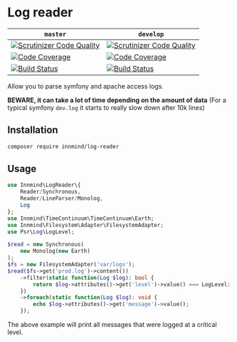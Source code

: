 # Log reader

| `master` | `develop` |
|----------|-----------|
| [![Scrutinizer Code Quality](https://scrutinizer-ci.com/g/Innmind/LogReader/badges/quality-score.png?b=master)](https://scrutinizer-ci.com/g/Innmind/LogReader/?branch=master) | [![Scrutinizer Code Quality](https://scrutinizer-ci.com/g/Innmind/LogReader/badges/quality-score.png?b=develop)](https://scrutinizer-ci.com/g/Innmind/LogReader/?branch=develop) |
| [![Code Coverage](https://scrutinizer-ci.com/g/Innmind/LogReader/badges/coverage.png?b=master)](https://scrutinizer-ci.com/g/Innmind/LogReader/?branch=master) | [![Code Coverage](https://scrutinizer-ci.com/g/Innmind/LogReader/badges/coverage.png?b=develop)](https://scrutinizer-ci.com/g/Innmind/LogReader/?branch=develop) |
| [![Build Status](https://scrutinizer-ci.com/g/Innmind/LogReader/badges/build.png?b=master)](https://scrutinizer-ci.com/g/Innmind/LogReader/build-status/master) | [![Build Status](https://scrutinizer-ci.com/g/Innmind/LogReader/badges/build.png?b=develop)](https://scrutinizer-ci.com/g/Innmind/LogReader/build-status/develop) |

Allow you to parse symfony and apache access logs.

**BEWARE, it can take a lot of time depending on the amount of data** (For a typical symfony `dev.log` it starts to really slow down after 10k lines)

## Installation

```sh
composer require innmind/log-reader
```

## Usage

```php
use Innmind\LogReader\{
    Reader/Synchronous,
    Reader/LineParser/Monolog,
    Log
};
use Innmind\TimeContinuum\TimeContinuum\Earth;
use Innmind\Filesystem\Adapter\FilesystemAdapter;
use Psr\Log\LogLevel;

$read = new Synchronous(
    new Monolog(new Earth)
);
$fs = new FilesystemAdapter('var/logs');
$read($fs->get('prod.log')->content())
    ->filter(static function(Log $log): bool {
        return $log->attributes()->get('level')->value() === LogLevel::CRITICAL;
    })
    ->foreach(static function(Log $log): void {
        echo $log->attributes()->get('message')->value();
    });
```

The above example will print all messages that were logged at a critical level.
